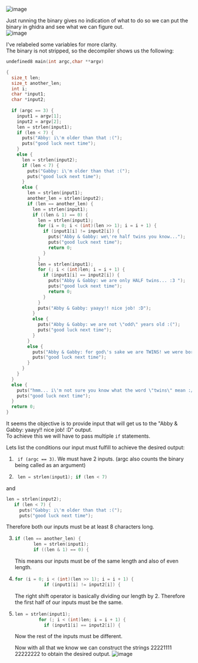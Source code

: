 ![image](https://github.com/AndreQuimper/Writeups/assets/96965806/066574cf-7b11-48ec-8088-f337175ae656)


Just running the binary gives no indication of what to do so we can put the binary in ghidra and see what we can figure out.  
![image](https://github.com/AndreQuimper/Writeups/assets/96965806/c5504611-f7f5-41bd-aa52-5b8a9f355f19)  

I've relabeled some variables for more clarity.  
The binary is not stripped, so the decompiler shows us the following:  

```C
undefined8 main(int argc,char **argv)

{
  size_t len;
  size_t another_len;
  int i;
  char *input1;
  char *input2;
  
  if (argc == 3) {
    input1 = argv[1];
    input2 = argv[2];
    len = strlen(input1);
    if (len < 7) {
      puts("Abby: i\'m older than that :(");
      puts("good luck next time");
    }
    else {
      len = strlen(input2);
      if (len < 7) {
        puts("Gabby: i\'m older than that :(");
        puts("good luck next time");
      }
      else {
        len = strlen(input1);
        another_len = strlen(input2);
        if (len == another_len) {
          len = strlen(input1);
          if ((len & 1) == 0) {
            len = strlen(input1);
            for (i = 0; i < (int)(len >> 1); i = i + 1) {
              if (input1[i] != input2[i]) {
                puts("Abby & Gabby: we\'re half twins you know...");
                puts("good luck next time");
                return 0;
              }
            }
            len = strlen(input1);
            for (; i < (int)len; i = i + 1) {
              if (input1[i] == input2[i]) {
                puts("Abby & Gabby: we are only HALF twins... :3 ");
                puts("good luck next time");
                return 0;
              }
            }
            puts("Abby & Gabby: yaayy!! nice job! :D");
          }
          else {
            puts("Abby & Gabby: we are not \"odd\" years old :(");
            puts("good luck next time");
          }
        }
        else {
          puts("Abby & Gabby: for god\'s sake we are TWINS! we were born the same night!!");
          puts("good luck next time");
        }
      }
    }
  }
  else {
    puts("hmm... i\'m not sure you know what the word \"twins\" mean :/");
    puts("good luck next time");
  }
  return 0;
}
```

It seems the objective is to provide input that will get us to the "Abby & Gabby: yaayy!! nice job! :D" output.  
To achieve this we will have to pass multiple `if` statements.

Lets list the conditions our input must fulfill to achieve the desired output:
1. ` if (argc == 3)`. We must have 2 inputs. (argc also counts the binary being called as an argument)
2. ```c
    len = strlen(input1); if (len < 7)
   ```
  and
   ```c
   len = strlen(input2);
      if (len < 7) {
        puts("Gabby: i\'m older than that :(");
        puts("good luck next time");
```
Therefore both our inputs must be at least 8 characters long.  

3. ```c
   if (len == another_len) {
          len = strlen(input1);
          if ((len & 1) == 0) {
   ```
   This means our inputs must be of the same length and also of even length.

4. ```c
   for (i = 0; i < (int)(len >> 1); i = i + 1) {
              if (input1[i] != input2[i]) {
   ```
   The right shift operator is basically dividing our length by 2. Therefore the first half of our inputs must be the same.

5. ```c
   len = strlen(input1);
            for (; i < (int)len; i = i + 1) {
              if (input1[i] == input2[i]) {
   ```
   Now the rest of the inputs must be different.

   Now with all that we know we can construct the strings 22221111 22222222 to obtain the desired output.
   ![image](https://github.com/AndreQuimper/Writeups/assets/96965806/c566980a-255c-4987-aa01-f687743c94f7)
